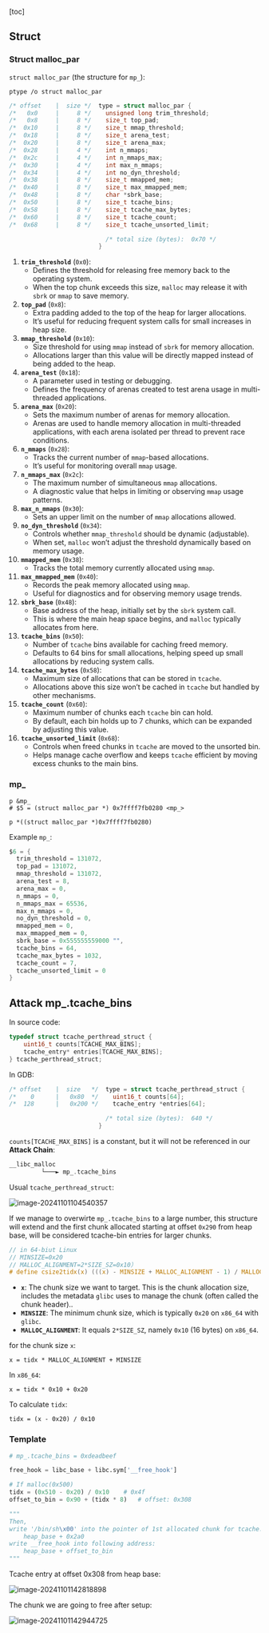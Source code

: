 [toc]

## Struct

### Struct malloc_par

`struct malloc_par` (the structure for `mp_`):

```
ptype /o struct malloc_par
```

```c
/* offset    |  size */  type = struct malloc_par {
/*   0x0     |     8 */    unsigned long trim_threshold;
/*   0x8     |     8 */    size_t top_pad;
/*  0x10     |     8 */    size_t mmap_threshold;
/*  0x18     |     8 */    size_t arena_test;
/*  0x20     |     8 */    size_t arena_max;
/*  0x28     |     4 */    int n_mmaps;
/*  0x2c     |     4 */    int n_mmaps_max;
/*  0x30     |     4 */    int max_n_mmaps;
/*  0x34     |     4 */    int no_dyn_threshold;
/*  0x38     |     8 */    size_t mmapped_mem;
/*  0x40     |     8 */    size_t max_mmapped_mem;
/*  0x48     |     8 */    char *sbrk_base;
/*  0x50     |     8 */    size_t tcache_bins;
/*  0x58     |     8 */    size_t tcache_max_bytes;
/*  0x60     |     8 */    size_t tcache_count;
/*  0x68     |     8 */    size_t tcache_unsorted_limit;

                           /* total size (bytes):  0x70 */
                         }
```

1. **`trim_threshold`** (`0x0`):
   - Defines the threshold for releasing free memory back to the operating system.
   - When the top chunk exceeds this size, `malloc` may release it with `sbrk` or `mmap` to save memory.
2. **`top_pad`** (`0x8`):
   - Extra padding added to the top of the heap for larger allocations.
   - It’s useful for reducing frequent system calls for small increases in heap size.
3. **`mmap_threshold`** (`0x10`):
   - Size threshold for using `mmap` instead of `sbrk` for memory allocation.
   - Allocations larger than this value will be directly mapped instead of being added to the heap.
4. **`arena_test`** (`0x18`):
   - A parameter used in testing or debugging.
   - Defines the frequency of arenas created to test arena usage in multi-threaded applications.
5. **`arena_max`** (`0x20`):
   - Sets the maximum number of arenas for memory allocation.
   - Arenas are used to handle memory allocation in multi-threaded applications, with each arena isolated per thread to prevent race conditions.
6. **`n_mmaps`** (`0x28`):
   - Tracks the current number of `mmap`-based allocations.
   - It’s useful for monitoring overall `mmap` usage.
7. **`n_mmaps_max`** (`0x2c`):
   - The maximum number of simultaneous `mmap` allocations.
   - A diagnostic value that helps in limiting or observing `mmap` usage patterns.
8. **`max_n_mmaps`** (`0x30`):
   - Sets an upper limit on the number of `mmap` allocations allowed.
9. **`no_dyn_threshold`** (`0x34`):
   - Controls whether `mmap_threshold` should be dynamic (adjustable).
   - When set, `malloc` won’t adjust the threshold dynamically based on memory usage.
10. **`mmapped_mem`** (`0x38`):
    - Tracks the total memory currently allocated using `mmap`.
11. **`max_mmapped_mem`** (`0x40`):
    - Records the peak memory allocated using `mmap`.
    - Useful for diagnostics and for observing memory usage trends.
12. **`sbrk_base`** (`0x48`):
    - Base address of the heap, initially set by the `sbrk` system call.
    - This is where the main heap space begins, and `malloc` typically allocates from here.
13. **`tcache_bins`** (`0x50`):
    - Number of `tcache` bins available for caching freed memory.
    - Defaults to 64 bins for small allocations, helping speed up small allocations by reducing system calls.
14. **`tcache_max_bytes`** (`0x58`):
    - Maximum size of allocations that can be stored in `tcache`.
    - Allocations above this size won’t be cached in `tcache` but handled by other mechanisms.
15. **`tcache_count`** (`0x60`):
    - Maximum number of chunks each `tcache` bin can hold.
    - By default, each bin holds up to 7 chunks, which can be expanded by adjusting this value.
16. **`tcache_unsorted_limit`** (`0x68`):
    - Controls when freed chunks in `tcache` are moved to the unsorted bin.
    - Helps manage cache overflow and keeps `tcache` efficient by moving excess chunks to the main bins.

### mp_

```
p &mp_
# $5 = (struct malloc_par *) 0x7ffff7fb0280 <mp_>

p *((struct malloc_par *)0x7ffff7fb0280)
```

Example `mp_`:

```c
$6 = {
  trim_threshold = 131072,
  top_pad = 131072,
  mmap_threshold = 131072,
  arena_test = 8,
  arena_max = 0,
  n_mmaps = 0,
  n_mmaps_max = 65536,
  max_n_mmaps = 0,
  no_dyn_threshold = 0,
  mmapped_mem = 0,
  max_mmapped_mem = 0,
  sbrk_base = 0x555555559000 "",
  tcache_bins = 64,
  tcache_max_bytes = 1032,
  tcache_count = 7,
  tcache_unsorted_limit = 0
}
```



## Attack mp_.tcache_bins

In source code:

```c
typedef struct tcache_perthread_struct {
    uint16_t counts[TCACHE_MAX_BINS];
    tcache_entry* entries[TCACHE_MAX_BINS];
} tcache_perthread_struct;
```

In GDB:

```c
/* offset    |  size   */  type = struct tcache_perthread_struct {
/*    0      |   0x80  */    uint16_t counts[64];
/*  128      |   0x200 */    tcache_entry *entries[64];

                           /* total size (bytes):  640 */
                         } 
```

`counts[TCACHE_MAX_BINS]` is a constant, but it will not be referenced in our **Attack Chain**:

```c
__libc_malloc
         └───► mp_.tcache_bins
```

Usual `tcache_perthread_struct`:

![image-20241101104540357](mp_.assets/image-20241101104540357.png)

If we manage to overwirte `mp_.tcache_bins` to a large number, this structure will extend and the first chunk allocated starting at offset `0x290` from heap base, will be considered tcache-bin entries for larger chunks.



```c
// in 64-biut Linux
// MINSIZE=0x20
// MALLOC_ALIGNMENT=2*SIZE_SZ=0x10）
# define csize2tidx(x) (((x) - MINSIZE + MALLOC_ALIGNMENT - 1) / MALLOC_ALIGNMENT)
```

- **`x`**: The chunk size we want to target. This is the chunk allocation size, includes the metadata `glibc` uses to manage the chunk (often called the chunk header)..
- **`MINSIZE`**: The minimum chunk size, which is typically `0x20` on `x86_64` with `glibc`.
- **`MALLOC_ALIGNMENT`**: It equals `2*SIZE_SZ`, namely `0x10` (16 bytes) on `x86_64`.

for the chunk size `x`:

```
x = tidx * MALLOC_ALIGNMENT + MINSIZE
```

In `x86_64`:

```
x = tidx * 0x10 + 0x20
```

To calculate `tidx`:

```
tidx = (x - 0x20) / 0x10
```

### Template

```py
# mp_.tcache_bins = 0xdeadbeef

free_hook = libc_base + libc.sym['__free_hook']

# If malloc(0x500)
tidx = (0x510 - 0x20) / 0x10	# 0x4f
offset_to_bin = 0x90 + (tidx * 8)	# offset: 0x308

"""
Then,
write '/bin/sh\x00' into the pointer of 1st allocated chunk for tcache:
	heap_base + 0x2a0 
write __free_hook into following address:
	heap_base + offset_to_bin 
"""
```

Tcache entry at offset 0x308 from heap base:

![image-20241101142818898](mp_.assets/image-20241101142818898.png)

The chunk we are going to free after setup:

![image-20241101142944725](mp_.assets/image-20241101142944725.png)









